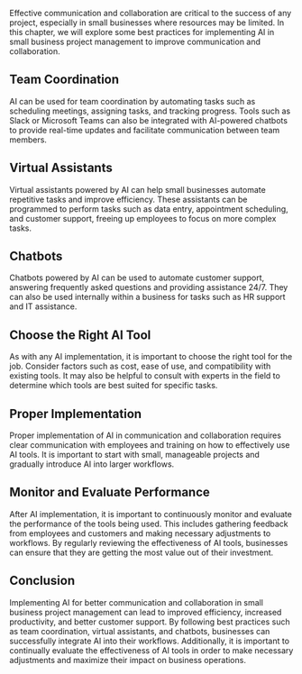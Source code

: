 

Effective communication and collaboration are critical to the success of any project, especially in small businesses where resources may be limited. In this chapter, we will explore some best practices for implementing AI in small business project management to improve communication and collaboration.

Team Coordination
-----------------

AI can be used for team coordination by automating tasks such as scheduling meetings, assigning tasks, and tracking progress. Tools such as Slack or Microsoft Teams can also be integrated with AI-powered chatbots to provide real-time updates and facilitate communication between team members.

Virtual Assistants
------------------

Virtual assistants powered by AI can help small businesses automate repetitive tasks and improve efficiency. These assistants can be programmed to perform tasks such as data entry, appointment scheduling, and customer support, freeing up employees to focus on more complex tasks.

Chatbots
--------

Chatbots powered by AI can be used to automate customer support, answering frequently asked questions and providing assistance 24/7. They can also be used internally within a business for tasks such as HR support and IT assistance.

Choose the Right AI Tool
------------------------

As with any AI implementation, it is important to choose the right tool for the job. Consider factors such as cost, ease of use, and compatibility with existing tools. It may also be helpful to consult with experts in the field to determine which tools are best suited for specific tasks.

Proper Implementation
---------------------

Proper implementation of AI in communication and collaboration requires clear communication with employees and training on how to effectively use AI tools. It is important to start with small, manageable projects and gradually introduce AI into larger workflows.

Monitor and Evaluate Performance
--------------------------------

After AI implementation, it is important to continuously monitor and evaluate the performance of the tools being used. This includes gathering feedback from employees and customers and making necessary adjustments to workflows. By regularly reviewing the effectiveness of AI tools, businesses can ensure that they are getting the most value out of their investment.

Conclusion
----------

Implementing AI for better communication and collaboration in small business project management can lead to improved efficiency, increased productivity, and better customer support. By following best practices such as team coordination, virtual assistants, and chatbots, businesses can successfully integrate AI into their workflows. Additionally, it is important to continually evaluate the effectiveness of AI tools in order to make necessary adjustments and maximize their impact on business operations.
